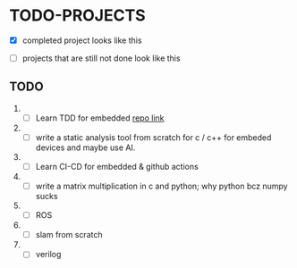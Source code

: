# TODO-PROJECTS

- [x] completed project looks like this
- [ ] projects that are still not done look like this


##  TODO

1. - [ ] Learn TDD for embedded [repo link](https://github.com/segin-GH/TDD-4-Embedded)
2. - [ ] write a static analysis tool from scratch for c / c++ for embeded devices and maybe use AI.
3. - [ ] Learn CI-CD for embedded & github actions
4. - [ ] write a matrix multiplication in c and python; why python bcz numpy sucks
5. - [ ] ROS
6. - [ ] slam from scratch
7. - [ ] verilog
